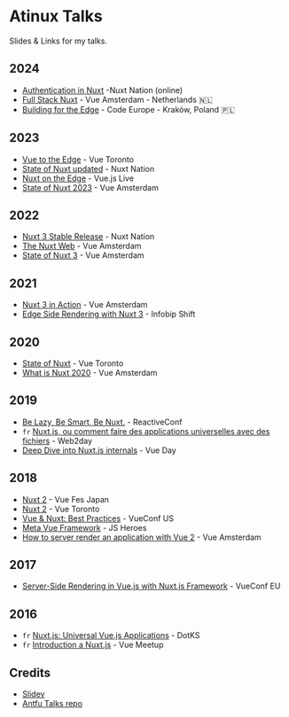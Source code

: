 # Atinux Talks

Slides & Links for my talks.

## 2024

- [Authentication in Nuxt](./2024-11-13) -Nuxt Nation (online)
- [Full Stack Nuxt](./2024-02-28) - Vue Amsterdam - Netherlands 🇳🇱
- [Building for the Edge](./2024-06-11) - Code Europe - Kraków, Poland 🇵🇱

## 2023

- [Vue to the Edge](https://www.youtube.com/watch?v=qmz643pQmmA) - Vue Toronto
- [State of Nuxt updated](https://www.youtube.com/watch?v=uV9omTH7b68) - Nuxt Nation
- [Nuxt on the Edge](https://www.youtube.com/watch?v=xdI_EFDkj8E) - Vue.js Live
- [State of Nuxt 2023](https://www.youtube.com/watch?v=2gUOvmwtA-A) - Vue Amsterdam

## 2022

- [Nuxt 3 Stable Release](https://www.youtube.com/watch?v=LbQBUvt3wmw) - Nuxt Nation
- [The Nuxt Web](https://www.youtube.com/watch?v=zDmkZ-gH3qs) - Vue Amsterdam
- [State of Nuxt 3](https://www.youtube.com/watch?v=TAmFREdn9q4) - Vue Amsterdam

## 2021

- [Nuxt 3 in Action](https://www.youtube.com/watch?v=ClF9BvKCVwY) - Vue Amsterdam
- [Edge Side Rendering with Nuxt 3](https://www.youtube.com/watch?v=lLr_GZo5xZw&t=434) - Infobip Shift

## 2020

- [State of Nuxt](https://www.youtube.com/watch?v=LMONTMOc1zI) - Vue Toronto
- [What is Nuxt 2020](https://www.youtube.com/watch?v=kT5xXBZdQ3E) - Vue Amsterdam

## 2019

- [Be Lazy, Be Smart, Be Nuxt.](https://www.youtube.com/watch?v=vbsPXHCu8Xg) - ReactiveConf
- `fr` [Nuxt.js, ou comment faire des applications universelles avec des fichiers](https://www.youtube.com/watch?v=X0z63UlYA6c) - Web2day
- [Deep Dive into Nuxt.js internals](https://www.youtube.com/watch?v=mxJlUMFC9Ns) - Vue Day

## 2018

- [Nuxt 2](https://www.youtube.com/watch?v=3dFFy8waxcg) - Vue Fes Japan
- [Nuxt 2](https://www.youtube.com/watch?v=-Z1hI4Wxblo) - Vue Toronto
- [Vue & Nuxt: Best Practices](https://www.youtube.com/watch?v=OF3A_arLJ8k&t=25s) - VueConf US
- [Meta Vue Framework](https://www.youtube.com/watch?v=9jATabR27ME) - JS Heroes
- [How to server render an application with Vue 2](https://www.youtube.com/watch?v=MH0-85w3b3E) - Vue Amsterdam

## 2017

- [Server-Side Rendering in Vue.js with Nuxt.js Framework](https://www.youtube.com/watch?v=Dkf3AwxrSjE) - VueConf EU

## 2016

- `fr` [Nuxt.js: Universal Vue.js Applications](https://www.youtube.com/watch?v=qHZGxhMMKCQ) - DotKS
- `fr` [Introduction a Nuxt.js](https://www.youtube.com/watch?v=NVjbY_TkDd4&t=1009s) - Vue Meetup

## Credits

- [Slidev](https://sli.dev)
- [Antfu Talks repo](https://github.com/antfu/talks)